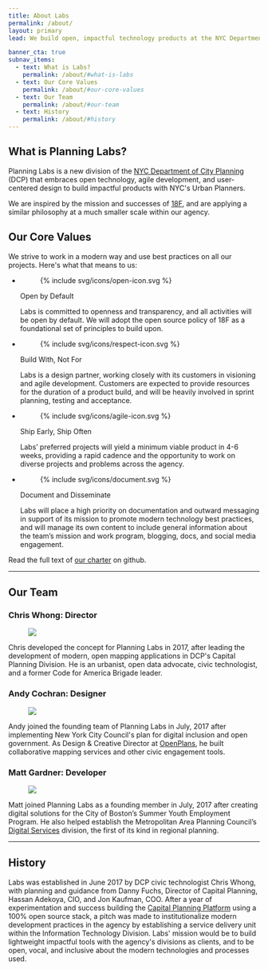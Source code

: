 ```yaml
---
title: About Labs
permalink: /about/
layout: primary
lead: We build open, impactful technology products at the NYC Department of City Planning.

banner_cta: true
subnav_items:
  - text: What is Labs?
    permalink: /about/#what-is-labs
  - text: Our Core Values
    permalink: /about/#our-core-values
  - text: Our Team
    permalink: /about/#our-team
  - text: History
    permalink: /about/#history
---
```


## What is Planning Labs?

Planning Labs is a new division of the [NYC Department of City Planning](http://www1.nyc.gov/site/planning/index.page) (DCP) that embraces open technology, agile development, and user-centered design to build impactful products with NYC's Urban Planners.

We are inspired by the mission and successes of [18F](https://18f.gsa.gov/), and are applying a similar philosophy at a much smaller scale within our agency.

## Our Core Values

We strive to work in a modern way and use best practices on all our projects. Here's what that means to us:

<ul class="icon-list-wrapper">
  <li class="icon-list">
    <figure class="icon-list-image">{% include svg/icons/open-icon.svg %}</figure>
    <div class="icon-list-text">
      <p class="p-bold">Open by Default</p>
      <p>Labs is committed to openness and transparency, and all activities will be open by default.  We will adopt the open source policy of 18F as a foundational set of principles to build upon.</p>
    </div>
  </li>

  <li class="icon-list">
    <figure class="icon-list-image">{% include svg/icons/respect-icon.svg %}</figure>
    <div class="icon-list-text">
      <p class="p-bold">Build With, Not For</p>
      <p>Labs is a design partner, working closely with its customers in visioning and agile development.  Customers are expected to provide resources for the duration of a product build, and will be heavily involved in sprint planning, testing and acceptance.</p>
    </div>
  </li>

  <li class="icon-list">
    <figure class="icon-list-image">{% include svg/icons/agile-icon.svg %}</figure>
    <div class="icon-list-text">
      <p class="p-bold">Ship Early, Ship Often</p>
      <p>Labs’ preferred projects will yield a minimum viable product in  4-6 weeks, providing a rapid cadence and the opportunity to work on diverse projects and problems across the agency.</p>
    </div>
  </li>

  <li class="icon-list">
    <figure class="icon-list-image">{% include svg/icons/document.svg %}</figure>
    <div class="icon-list-text">
      <p class="p-bold">Document and Disseminate</p>
      <p>Labs will place a high priority on documentation and outward messaging in support of its mission to promote modern technology best practices, and will manage its own content to include general information about the team’s mission and work program, blogging, docs, and social media engagement.</p>
    </div>
  </li>
</ul>

Read the full text of [our charter](https://github.com/NYCPlanning/labs-charter) on github.

-----

## Our Team

### Chris Whong: Director
<div class="media-object">
  <figure class="thumbnail">
    <img src="https://pbs.twimg.com/profile_images/3057855429/49cff02ea1ea88993d7edadd8b027982_400x400.jpeg">
  </figure>
  <div class="description">
    <p>Chris developed the concept for Planning Labs in 2017, after leading the development of modern, open mapping applications in DCP's Capital Planning Division. He is an urbanist, open data advocate, civic technologist, and a former Code for America Brigade leader. </p>
  </div>
</div>

### Andy Cochran: Designer
<div class="media-object">
  <figure class="thumbnail">
    <img src="https://pbs.twimg.com/profile_images/486195376077029377/U1cXHuNZ_400x400.jpeg">
  </figure>
  <div class="description">
    <p>Andy joined the founding team of Planning Labs in July, 2017 after implementing New York City Council's plan for digital inclusion and open government. As Design &amp; Creative Director at <a href="http://openplans.org/">OpenPlans</a>, he built collaborative mapping services and other civic engagement tools.</p>
  </div>
</div>

### Matt Gardner: Developer
<div class="media-object">
  <figure class="thumbnail">
    <img src="https://pbs.twimg.com/profile_images/598597497141997568/zR8hc1fd_400x400.jpg">
  </figure>
  <div class="description">
    <p>Matt joined Planning Labs as a founding member in July, 2017 after creating digital solutions for the City of Boston’s Summer Youth Employment Program. He also helped establish the Metropolitan Area Planning Council’s <a href="http://data.mapc.org">Digital Services</a> division, the first of its kind in regional planning.</p>
  </div>
</div>

-----

## History

Labs was established in June 2017 by DCP civic technologist Chris Whong, with planning and guidance from Danny Fuchs, Director of Capital Planning, Hassan Adekoya, CIO, and Jon Kaufman, COO. After a year of experimentation and success building the [Capital Planning Platform](https://capitalplanning.nyc) using a 100% open source stack, a pitch was made to institutionalize modern development practices in the agency by establishing a service delivery unit within the Information Technology Division.  Labs' mission would be to build lightweight impactful tools with the agency's divisions as clients, and to be open, vocal, and inclusive about the modern technologies and processes used.
